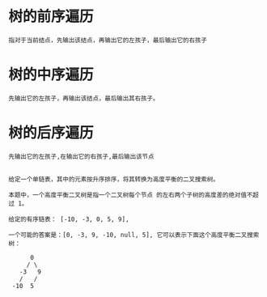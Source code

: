 # 树的前序遍历
```text
指对于当前结点，先输出该结点，再输出它的左孩子，最后输出它的右孩子
```

# 树的中序遍历
```text
先输出它的左孩子，再输出该结点，最后输出其右孩子。
```

# 树的后序遍历
```text
先输出它的左孩子,在输出它的右孩子,最后输出该节点
```


```text

给定一个单链表，其中的元素按升序排序，将其转换为高度平衡的二叉搜索树。

本题中，一个高度平衡二叉树是指一个二叉树每个节点 的左右两个子树的高度差的绝对值不超过 1。

给定的有序链表： [-10, -3, 0, 5, 9],

一个可能的答案是：[0, -3, 9, -10, null, 5], 它可以表示下面这个高度平衡二叉搜索树：

      0
     / \
   -3   9
   /   /
 -10  5

```